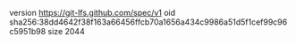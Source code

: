 version https://git-lfs.github.com/spec/v1
oid sha256:38dd4642f38f163a66456ffcb70a1656a434c9986a51d5f1cef99c96c5951b98
size 2044
